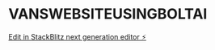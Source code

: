 # VANSWEBSITEUSINGBOLTAI

[Edit in StackBlitz next generation editor ⚡️](https://stackblitz.com/~/github.com/AlphonseRaph/VANSWEBSITEUSINGBOLTAI)